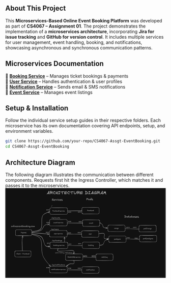 

## About This Project  

This **Microservices-Based Online Event Booking Platform** was developed as part of **CS4067 – Assignment 01**. The project demonstrates the implementation of a **microservices architecture**, incorporating **Jira for issue tracking** and **GitHub for version control**. It includes multiple services for user management, event handling, booking, and notifications, showcasing asynchronous and synchronous communication patterns.  



## Microservices Documentation  

🔹 **[Booking Service](booking-service/README.md)** – Manages ticket bookings & payments  
🔹 **[User Service](user-service/README.md)** – Handles authentication & user profiles  
🔹 **[Notification Service](notification-service/README.md)** – Sends email & SMS notifications  
🔹 **[Event Service](event-service/README.md)** – Manages event listings  

##  Setup & Installation  

Follow the individual service setup guides in their respective folders. Each microservice has its own documentation covering API endpoints, setup, and environment variables.

```bash
git clone https://github.com/your-repo/CS4067-Assgt-EventBooking.git
cd CS4067-Assgt-EventBooking
```

## Architecture Diagram

The following diagram illustrates the communication between different components. Requests first hit the Ingress Controller, which matches it and passes it to the microservices.
![Architecture Diagram](image.png)